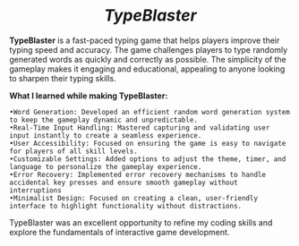 # <h1 align="center"><strong><em>TypeBlaster</em></strong></h1>

**TypeBlaster** is a fast-paced typing game that helps players improve their typing speed and accuracy. The game challenges players to type randomly generated words as quickly and correctly as possible. The simplicity of the gameplay makes it engaging and educational, appealing to anyone looking to sharpen their typing skills.

**What I learned while making TypeBlaster:**

    •Word Generation: Developed an efficient random word generation system to keep the gameplay dynamic and unpredictable.
    •Real-Time Input Handling: Mastered capturing and validating user input instantly to create a seamless experience.
    •User Accessibility: Focused on ensuring the game is easy to navigate for players of all skill levels.
    •Customizable Settings: Added options to adjust the theme, timer, and language to personalize the gameplay experience.
    •Error Recovery: Implemented error recovery mechanisms to handle accidental key presses and ensure smooth gameplay without interruptions
    •Minimalist Design: Focused on creating a clean, user-friendly interface to highlight functionality without distractions.
    
TypeBlaster was an excellent opportunity to refine my coding skills and explore the fundamentals of interactive game development.
